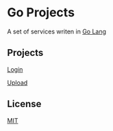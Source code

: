 # Go Projects

A set of services writen in [Go Lang](https://go.dev/)

## Projects

[Login](./login/README.md)

[Upload](./upload/README.md)

## License

[MIT](./LICENSE)
